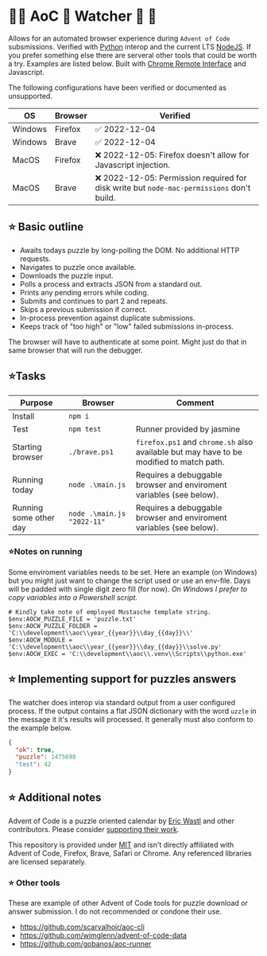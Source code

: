 # 🎁🎄 AoC 🤶 Watcher 🎄 🎁

Allows for an automated browser experience during `Advent of Code` subsmissions. Verified with [Python](https://www.python.org/downloads/) interop and the current LTS [NodeJS](https://nodejs.org/en/download/). If you prefer something else there are serveral other tools that could be worth a try. Examples are listed below. Built with [Chrome Remote Interface](https://www.npmjs.com/package/chrome-remote-interface) and Javascript.

The following configurations have been verified or documented as unsupported.

| OS  | Browser | Verified |
|------|------|------|
| Windows  | Firefox | ✅ 2022-12-04 |
| Windows  | Brave | ✅ 2022-12-04 |
| MacOS  | Firefox | ❌ 2022-12-05: Firefox doesn't allow for Javascript injection. |
| MacOS  | Brave | ❌ 2022-12-05: Permission required for disk write but `node-mac-permissions` don't build. |

## ⭐ Basic outline
- Awaits todays puzzle by long-polling the DOM. No additional HTTP requests.
- Navigates to puzzle once available.
- Downloads the puzzle input.
- Polls a process and extracts JSON from a standard out.
- Prints any pending errors while coding.
- Submits and continues to part 2 and repeats.
- Skips a previous submission if correct.
- In-process prevention against duplicate submissions.
- Keeps track of "too high" or "low" failed submissions in-process.

The browser will have to authenticate at some point. Might just do that in same browser that will run the debugger.

## ⭐Tasks
| Purpose  | Browser | Comment |
|------|------|------|
| Install  | `npm i` | |
| Test  | `npm test` | Runner provided by jasmine |
| Starting browser  | `./brave.ps1` | `firefox.ps1` and `chrome.sh` also available but may have to be modified to match path. |
| Running today  | `node .\main.js` | Requires a debuggable browser and enviroment variables (see below). |
| Running some other day  | `node .\main.js "2022-11"` |  Requires a debuggable browser and enviroment variables (see below). |

### ⭐Notes on running
Some enviroment variables needs to be set. Here an example (on Windows) but you might just want to change the script used or use an
env-file. Days will be padded with single digit zero fill (for now). *On Windows I prefer to copy variables into a Powershell script.*

```pwsh
# Kindly take note of employed Mustasche template string.
$env:AOCW_PUZZLE_FILE = 'puzzle.txt'
$env:AOCW_PUZZLE_FOLDER = 'C:\\development\\aoc\\year_{{year}}\\day_{{day}}\\'
$env:AOCW_MODULE = 'C:\\development\\aoc\\year_{{year}}\\day_{{day}}\\solve.py'
$env:AOCW_EXEC = 'C:\\development\\aoc\\.venv\\Scripts\\python.exe'
```

## ⭐ Implementing support for puzzles answers
The watcher does interop via standard output from a user configured process. If the output contains a flat JSON
dictionary with the word `uzzle` in the message it it's results will processed. It generally must also conform to the
example below.

```json
{
  "ok": true,
  "puzzle": 1475698
  "test": 42
}
```

## ⭐ Additional notes
Advent of Code is a puzzle oriented calendar by [Eric Wastl](https://twitter.com/ericwastl) and other contributors. Please consider [supporting their work](https://adventofcode.com/2022/support).

This repository is provided under [MIT](LICENSE) and isn't directly affiliated with Advent of Code, Firefox, Brave, Safari or Chrome. Any referenced libraries are licensed separately.

### ⭐ Other tools
These are example of other Advent of Code tools for puzzle download or answer submission. I do not recommended or condone their use. 
- https://github.com/scarvalhojr/aoc-cli
- https://github.com/wimglenn/advent-of-code-data
- https://github.com/gobanos/aoc-runner

